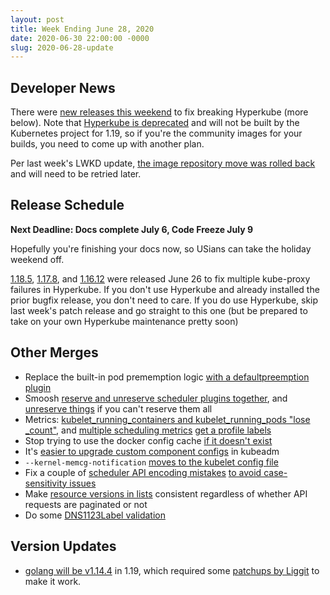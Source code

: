 ```yaml
---
layout: post
title: Week Ending June 28, 2020
date: 2020-06-30 22:00:00 -0000
slug: 2020-06-28-update
---
```


## Developer News

There were [new releases this weekend](https://groups.google.com/g/kubernetes-dev/c/j6qzDkMh-mE) to fix breaking Hyperkube (more below).  Note that [Hyperkube is deprecated](https://github.com/kubernetes/kubernetes/issues/81760) and will not be built by the Kubernetes project for 1.19, so if you're the community images for your builds, you need to come up with another plan.

Per last week's LWKD update, [the image repository move was rolled back](https://groups.google.com/g/kubernetes-dev/c/MkXnkTSJ_vs/m/NtATLSmHAQAJ) and will need to be retried later.

## Release Schedule

**Next Deadline: Docs complete July 6, Code Freeze July 9**

Hopefully you're finishing your docs now, so USians can take the holiday weekend off.

[1.18.5](https://github.com/kubernetes/kubernetes/releases/tag/v1.18.5), [1.17.8](https://github.com/kubernetes/kubernetes/releases/tag/v1.17.8), and [1.16.12](https://github.com/kubernetes/kubernetes/releases/tag/v1.16.12) were released June 26 to fix multiple kube-proxy failures in Hyperkube.  If you don't use Hyperkube and already installed the prior bugfix release, you don't need to care.  If you do use Hyperkube, skip last week's patch release and go straight to this one (but be prepared to take on your own Hyperkube maintenance pretty soon)

## Other Merges

* Replace the built-in pod prememption logic [with a defaultpreemption plugin](https://github.com/kubernetes/kubernetes/pull/92049)
* Smoosh [reserve and unreserve scheduler plugins together](https://github.com/kubernetes/kubernetes/pull/92200), and [unreserve things](https://github.com/kubernetes/kubernetes/pull/92391) if you can't reserve them all
* Metrics: [kubelet_running_containers and kubelet_running_pods "lose _count"](https://github.com/kubernetes/kubernetes/pull/92407), and [multiple scheduling metrics](https://github.com/kubernetes/kubernetes/pull/92202) [get a profile labels](https://github.com/kubernetes/kubernetes/pull/92268)
* Stop trying to use the docker config cache [if it doesn't exist](https://github.com/kubernetes/kubernetes/pull/92330)
* It's [easier to upgrade custom component configs](https://github.com/kubernetes/kubernetes/pull/91980) in kubeadm
* `--kernel-memcg-notification` [moves to the kubelet config file](https://github.com/kubernetes/kubernetes/pull/91863)
* Fix a couple of [scheduler API encoding mistakes](https://github.com/kubernetes/kubernetes/pull/91603) [to avoid case-sensitivity issues](https://github.com/kubernetes/kubernetes/pull/91625)
* Make [resource versions in lists](https://github.com/kubernetes/kubernetes/pull/91505) consistent regardless of whether API requests are paginated or not
* Do some [DNS1123Label validation](https://github.com/kubernetes/kubernetes/pull/91317)

## Version Updates

* [golang will be v1.14.4](https://github.com/kubernetes/kubernetes/pull/88638) in 1.19, which required some [patchups by Liggit](https://github.com/kubernetes/kubernetes/pull/92438) to make it work.
